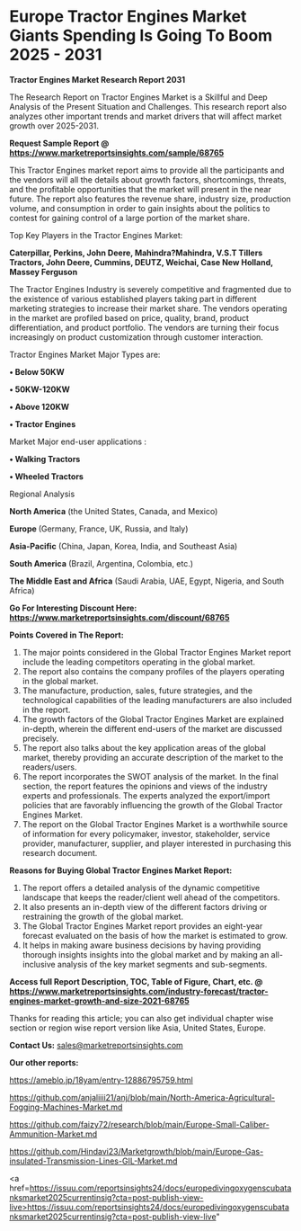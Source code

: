 # Europe Tractor Engines Market Giants Spending Is Going To Boom 2025 - 2031

<strong>Tractor Engines Market Research Report 2031</strong>

The Research Report on Tractor Engines Market is a Skillful and Deep Analysis of the Present Situation and Challenges. This research report also analyzes other important trends and market drivers that will affect market growth over 2025-2031.

<strong>Request Sample Report @ <a href=https://www.marketreportsinsights.com/sample/68765>https://www.marketreportsinsights.com/sample/68765</a></strong>

This Tractor Engines market report aims to provide all the participants and the vendors will all the details about growth factors, shortcomings, threats, and the profitable opportunities that the market will present in the near future. The report also features the revenue share, industry size, production volume, and consumption in order to gain insights about the politics to contest for gaining control of a large portion of the market share.

Top Key Players in the Tractor Engines Market:

<strong>Caterpillar, Perkins, John Deere, Mahindra?Mahindra, V.S.T Tillers Tractors, John Deere, Cummins, DEUTZ, Weichai, Case New Holland, Massey Ferguson</strong>

The Tractor Engines Industry is severely competitive and fragmented due to the existence of various established players taking part in different marketing strategies to increase their market share. The vendors operating in the market are profiled based on price, quality, brand, product differentiation, and product portfolio. The vendors are turning their focus increasingly on product customization through customer interaction.

Tractor Engines Market Major Types are:

<strong>• Below 50KW

• 50KW-120KW

• Above 120KW

• Tractor Engines</strong>

Market Major end-user applications :

<strong>• Walking Tractors

• Wheeled Tractors</strong>

Regional Analysis

</u><strong><b>North America</b></strong> (the United States, Canada, and Mexico)

<strong><b>Europe </b></strong>(Germany, France, UK, Russia, and Italy)

<strong><b>Asia-Pacific</b></strong> (China, Japan, Korea, India, and Southeast Asia)

<strong><b>South America</b></strong> (Brazil, Argentina, Colombia, etc.)

<strong><b>The Middle East and Africa</b></strong> (Saudi Arabia, UAE, Egypt, Nigeria, and South Africa)

<strong>Go For Interesting Discount Here: <a href=https://www.marketreportsinsights.com/discount/68765>https://www.marketreportsinsights.com/discount/68765</a></strong>

<strong>Points Covered in The Report:</strong>
<ol>
  <li>The major points considered in the Global Tractor Engines Market report include the leading competitors operating in the global market.</li>
  <li>The report also contains the company profiles of the players operating in the global market.</li>
  <li>The manufacture, production, sales, future strategies, and the technological capabilities of the leading manufacturers are also included in the report.</li>
  <li>The growth factors of the Global Tractor Engines Market are explained in-depth, wherein the different end-users of the market are discussed precisely.</li>
  <li>The report also talks about the key application areas of the global market, thereby providing an accurate description of the market to the readers/users.</li>
  <li>The report incorporates the SWOT analysis of the market. In the final section, the report features the opinions and views of the industry experts and professionals. The experts analyzed the export/import policies that are favorably influencing the growth of the Global Tractor Engines Market.</li>
  <li>The report on the Global Tractor Engines Market is a worthwhile source of information for every policymaker, investor, stakeholder, service provider, manufacturer, supplier, and player interested in purchasing this research document.</li>
</ol>
<strong>Reasons for Buying Global Tractor Engines Market Report:</strong>

<ol>
  <li>The report offers a detailed analysis of the dynamic competitive landscape that keeps the reader/client well ahead of the competitors.</li>
  <li>It also presents an in-depth view of the different factors driving or restraining the growth of the global market.</li>
  <li>The Global Tractor Engines Market report provides an eight-year forecast evaluated on the basis of how the market is estimated to grow.</li>
  <li>It helps in making aware business decisions by having providing thorough insights insights into the global market and by making an all-inclusive analysis of the key market segments and sub-segments.</li>
</ol>
<strong>Access full Report Description, TOC, Table of Figure, Chart, etc. @ <a href=https://www.marketreportsinsights.com/industry-forecast/tractor-engines-market-growth-and-size-2021-68765>https://www.marketreportsinsights.com/industry-forecast/tractor-engines-market-growth-and-size-2021-68765</a></strong>


Thanks for reading this article; you can also get individual chapter wise section or region wise report version like Asia, United States, Europe.

<strong>Contact Us:</strong>
sales@marketreportsinsights.com

<strong>Our other reports:</strong>

<a href=https://ameblo.jp/18yam/entry-12886795759.html>https://ameblo.jp/18yam/entry-12886795759.html</a>

<a href=https://github.com/anjaliiii21/anj/blob/main/North-America-Agricultural-Fogging-Machines-Market.md>https://github.com/anjaliiii21/anj/blob/main/North-America-Agricultural-Fogging-Machines-Market.md</a>

<a href=https://github.com/faizy72/research/blob/main/Europe-Small-Caliber-Ammunition-Market.md>https://github.com/faizy72/research/blob/main/Europe-Small-Caliber-Ammunition-Market.md</a>

<a href=https://github.com/Hindavi23/Marketgrowth/blob/main/Europe-Gas-insulated-Transmission-Lines-GIL-Market.md>https://github.com/Hindavi23/Marketgrowth/blob/main/Europe-Gas-insulated-Transmission-Lines-GIL-Market.md</a>

<a href=https://issuu.com/reportsinsights24/docs/europedivingoxygenscubatanksmarket2025currentinsig?cta=post-publish-view-live>https://issuu.com/reportsinsights24/docs/europedivingoxygenscubatanksmarket2025currentinsig?cta=post-publish-view-live</a>"

